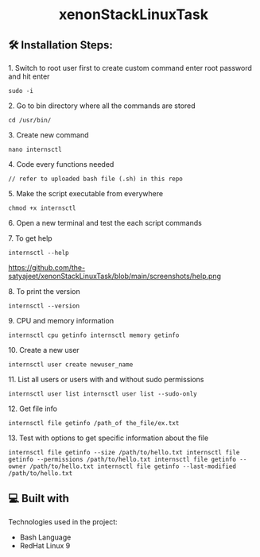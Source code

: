<h1 align="center" id="title">xenonStackLinuxTask</h1>

<h2>🛠️ Installation Steps:</h2>

<p>1. Switch to root user first to create custom command enter root password and hit enter</p>

```
sudo -i
```

<p>2. Go to bin directory where all the commands are stored</p>

```
cd /usr/bin/
```

<p>3. Create new command</p>

```
nano internsctl
```

<p>4. Code every functions needed</p>

```
// refer to uploaded bash file (.sh) in this repo
```

<p>5. Make the script executable from everywhere</p>

```
chmod +x internsctl
```

<p>6. Open a new terminal and test the each script commands</p>

<p>7. To get help</p>

```
internsctl --help
```
https://github.com/the-satyajeet/xenonStackLinuxTask/blob/main/screenshots/help.png

<p>8. To print the version</p>

```
internsctl --version
```

<p>9. CPU and memory information</p>

```
internsctl cpu getinfo internsctl memory getinfo
```

<p>10. Create a new user</p>

```
internsctl user create newuser_name
```

<p>11. List all users or users with and without sudo permissions</p>

```
internsctl user list internsctl user list --sudo-only
```

<p>12. Get file info</p>

```
internsctl file getinfo /path_of the_file/ex.txt
```

<p>13. Test with options to get specific information about the file</p>

```
internsctl file getinfo --size /path/to/hello.txt internsctl file getinfo --permissions /path/to/hello.txt internsctl file getinfo --owner /path/to/hello.txt internsctl file getinfo --last-modified /path/to/hello.txt
```

  
  
<h2>💻 Built with</h2>

Technologies used in the project:

*   Bash Language
*   RedHat Linux 9
